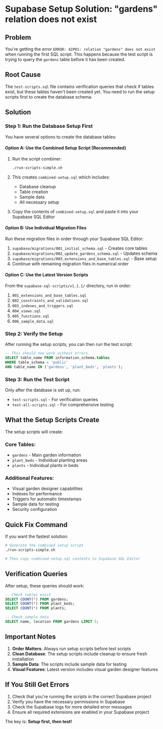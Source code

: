 # Supabase Setup Solution: "gardens" relation does not exist

## Problem
You're getting the error `ERROR: 42P01: relation "gardens" does not exist` when running the first SQL script. This happens because the test script is trying to query the `gardens` table before it has been created.

## Root Cause
The `test-scripts.sql` file contains verification queries that check if tables exist, but these tables haven't been created yet. You need to run the setup scripts first to create the database schema.

## Solution

### Step 1: Run the Database Setup First

You have several options to create the database tables:

#### Option A: Use the Combined Setup Script (Recommended)
1. Run the script combiner:
   ```bash
   ./run-scripts-simple.sh
   ```

2. This creates `combined-setup.sql` which includes:
   - Database cleanup
   - Table creation
   - Sample data
   - All necessary setup

3. Copy the contents of `combined-setup.sql` and paste it into your Supabase SQL Editor

#### Option B: Use Individual Migration Files
Run these migration files in order through your Supabase SQL Editor:

1. `supabase/migrations/001_initial_schema.sql` - Creates core tables
2. `supabase/migrations/002_update_gardens_schema.sql` - Updates schema
3. `supabase/migrations/003_extensions_and_base_tables.sql` - Base setup
4. Continue with remaining migration files in numerical order

#### Option C: Use the Latest Version Scripts
From the `supabase-sql-scripts/v1.1.1/` directory, run in order:

1. `001_extensions_and_base_tables.sql`
2. `002_constraints_and_validations.sql`
3. `003_indexes_and_triggers.sql`
4. `004_views.sql`
5. `005_functions.sql`
6. `006_sample_data.sql`

### Step 2: Verify the Setup

After running the setup scripts, you can then run the test script:
```sql
-- This should now work without errors
SELECT table_name FROM information_schema.tables 
WHERE table_schema = 'public' 
AND table_name IN ('gardens', 'plant_beds', 'plants');
```

### Step 3: Run the Test Script

Only after the database is set up, run:
- `test-scripts.sql` - For verification queries
- `test-all-scripts.sql` - For comprehensive testing

## What the Setup Scripts Create

The setup scripts will create:

### Core Tables:
- `gardens` - Main garden information
- `plant_beds` - Individual planting areas
- `plants` - Individual plants in beds

### Additional Features:
- Visual garden designer capabilities
- Indexes for performance
- Triggers for automatic timestamps
- Sample data for testing
- Security configuration

## Quick Fix Command

If you want the fastest solution:

```bash
# Generate the combined setup script
./run-scripts-simple.sh

# Then copy combined-setup.sql contents to Supabase SQL Editor
```

## Verification Queries

After setup, these queries should work:

```sql
-- Check tables exist
SELECT COUNT(*) FROM gardens;
SELECT COUNT(*) FROM plant_beds;
SELECT COUNT(*) FROM plants;

-- Check sample data
SELECT name, location FROM gardens LIMIT 5;
```

## Important Notes

1. **Order Matters**: Always run setup scripts before test scripts
2. **Clean Database**: The setup scripts include cleanup to ensure fresh installation
3. **Sample Data**: The scripts include sample data for testing
4. **Visual Features**: Latest version includes visual garden designer features

## If You Still Get Errors

1. Check that you're running the scripts in the correct Supabase project
2. Verify you have the necessary permissions in Supabase
3. Check the Supabase logs for more detailed error messages
4. Ensure all required extensions are enabled in your Supabase project

The key is: **Setup first, then test!**